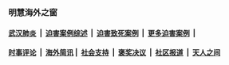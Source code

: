 
### 明慧海外之窗

####  [武汉肺炎](indexes/365.md?t=06222000) &nbsp;|&nbsp;  [迫害案例综述](indexes/328.md?t=06222000) &nbsp;|&nbsp; [迫害致死案例](indexes/277.md?t=06222000)  &nbsp;|&nbsp; [更多迫害案例](indexes/81.md?t=06222000)  &nbsp;|&nbsp; 
####  [时事评论](indexes/19.md?t=06222000) &nbsp;|&nbsp; [海外简讯](indexes/245.md?t=06222000)&nbsp;|&nbsp;  [社会支持](indexes/140.md?t=06222000) &nbsp;|&nbsp; [褒奖决议](indexes/282.md?t=06222000) &nbsp;|&nbsp; [社区报道](indexes/91.md?t=06222000)  &nbsp;|&nbsp; [天人之间](indexes/78.md?t=06222000) 

